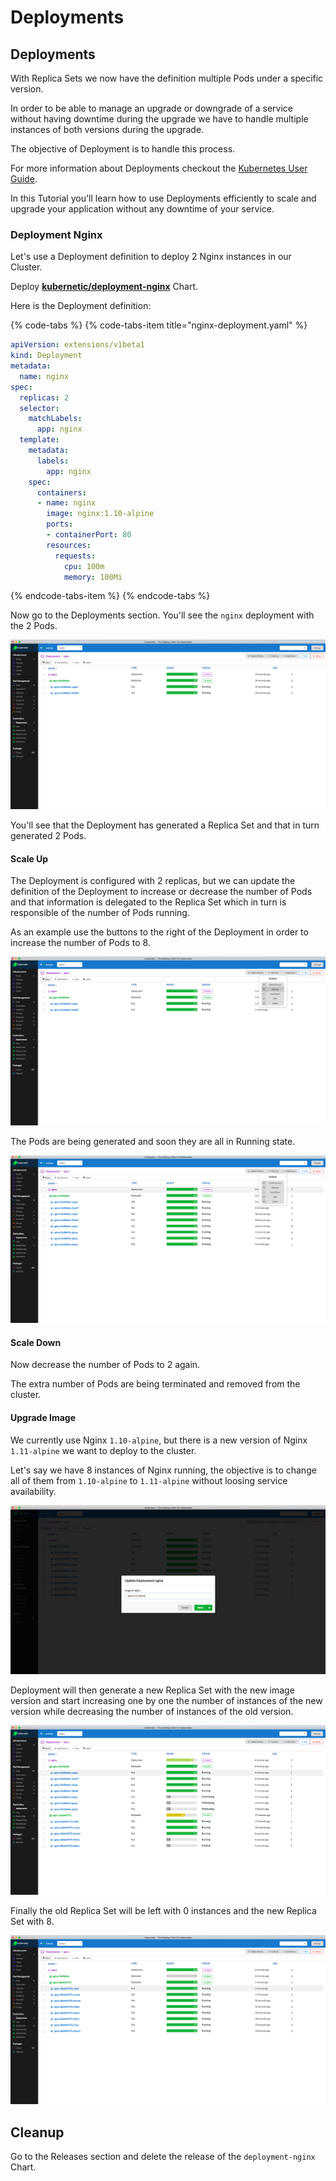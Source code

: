 # Deployments

## Deployments

With Replica Sets we now have the definition multiple Pods under a specific version.

In order to be able to manage an upgrade or downgrade of a service without having downtime during the upgrade we have to handle multiple instances of both versions during the upgrade.

The objective of Deployment is to handle this process.

For more information about Deployments checkout the [Kubernetes User Guide](http://kubernetes.io/docs/user-guide/deployments/).

In this Tutorial you'll learn how to use Deployments efficiently to scale and upgrade your application without any downtime of your service.

### Deployment Nginx

Let's use a Deployment definition to deploy 2 Nginx instances in our Cluster.

Deploy [**kubernetic/deployment-nginx**](https://github.com/harbur/kubernetic-charts/tree/master/charts/deployment-nginx) Chart.

Here is the Deployment definition:

{% code-tabs %}
{% code-tabs-item title="nginx-deployment.yaml" %}
```yaml
apiVersion: extensions/v1beta1
kind: Deployment
metadata:
  name: nginx
spec:
  replicas: 2
  selector:
    matchLabels:
      app: nginx
  template:
    metadata:
      labels:
        app: nginx
    spec:
      containers:
      - name: nginx
        image: nginx:1.10-alpine
        ports:
        - containerPort: 80
        resources:
          requests:
            cpu: 100m
            memory: 100Mi

```
{% endcode-tabs-item %}
{% endcode-tabs %}

Now go to the Deployments section. You'll see the `nginx` deployment with the 2 Pods.

![Controllers &amp;gt; Deployments: Nginx Deployment with 2 Pod replicas](../.gitbook/assets/nginx-deployment.png)

You'll see that the Deployment has generated a Replica Set and that in turn generated 2 Pods.

#### Scale Up

The Deployment is configured with 2 replicas, but we can update the definition of the Deployment to increase or decrease the number of Pods and that information is delegated to the Replica Set which in turn is responsible of the number of Pods running.

As an example use the buttons to the right of the Deployment in order to increase the number of Pods to 8.

![](../.gitbook/assets/nginx-deployment-menu.png)

The Pods are being generated and soon they are all in Running state.

![](../.gitbook/assets/nginx-deployment-8-replicas.png)

#### Scale Down

Now decrease the number of Pods to 2 again.

The extra number of Pods are being terminated and removed from the cluster.

#### Upgrade Image

We currently use Nginx `1.10-alpine`, but there is a new version of Nginx `1.11-alpine` we want to deploy to the cluster.

Let's say we have 8 instances of Nginx running, the objective is to change all of them from `1.10-alpine` to `1.11-alpine` without loosing service availability.

![](../.gitbook/assets/nginx-deployment-upgrade.png)

Deployment will then generate a new Replica Set with the new image version and start increasing one by one the number of instances of the new version while decreasing the number of instances of the old version.

![](../.gitbook/assets/nginx-deployment-rollout.png)

Finally the old Replica Set will be left with 0 instances and the new Replica Set with 8.

![](../.gitbook/assets/nginx-deployment-rollout-finished.png)

## Cleanup

Go to the Releases section and delete the release of the `deployment-nginx` Chart.

